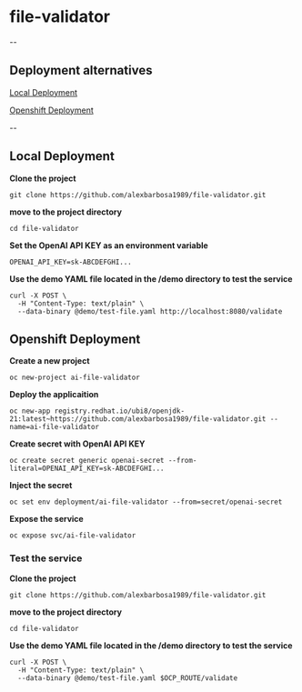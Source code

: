 # file-validator

--
## Deployment alternatives

[Local Deployment](https://github.com/alexbarbosa1989/file-validator?tab=readme-ov-file#local-deployment)

[Openshift Deployment](https://github.com/alexbarbosa1989/file-validator?tab=readme-ov-file#openshift-deployment)

--

## Local Deployment
**Clone the project**
~~~
git clone https://github.com/alexbarbosa1989/file-validator.git
~~~

**move to the project directory**
~~~
cd file-validator
~~~

**Set the OpenAI API KEY as an environment variable**
~~~
OPENAI_API_KEY=sk-ABCDEFGHI...
~~~

**Use the demo YAML file located in the /demo directory to test the service**
~~~
curl -X POST \
  -H "Content-Type: text/plain" \
  --data-binary @demo/test-file.yaml http://localhost:8080/validate
~~~



## Openshift Deployment

**Create a new project**
~~~
oc new-project ai-file-validator
~~~

**Deploy the applicaition**
~~~
oc new-app registry.redhat.io/ubi8/openjdk-21:latest~https://github.com/alexbarbosa1989/file-validator.git --name=ai-file-validator
~~~

**Create secret with OpenAI API KEY**
~~~
oc create secret generic openai-secret --from-literal=OPENAI_API_KEY=sk-ABCDEFGHI...
~~~

**Inject the secret**
~~~
oc set env deployment/ai-file-validator --from=secret/openai-secret
~~~

**Expose the service**
~~~
oc expose svc/ai-file-validator
~~~

### Test the service
**Clone the project**
~~~
git clone https://github.com/alexbarbosa1989/file-validator.git
~~~

**move to the project directory**
~~~
cd file-validator
~~~

**Use the demo YAML file located in the /demo directory to test the service**
~~~
curl -X POST \
  -H "Content-Type: text/plain" \
  --data-binary @demo/test-file.yaml $OCP_ROUTE/validate
~~~
